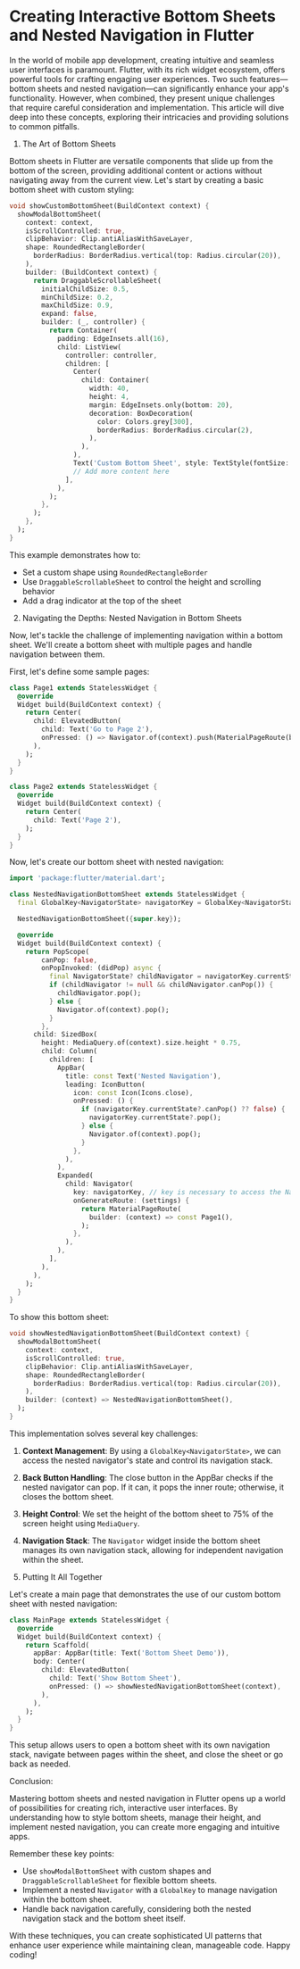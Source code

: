 Creating Interactive Bottom Sheets and Nested Navigation in Flutter
======================================================================

In the world of mobile app development, creating intuitive and seamless user interfaces is paramount. Flutter, with its rich widget ecosystem, offers powerful tools for crafting engaging user experiences. Two such features—bottom sheets and nested navigation—can significantly enhance your app's functionality. However, when combined, they present unique challenges that require careful consideration and implementation. This article will dive deep into these concepts, exploring their intricacies and providing solutions to common pitfalls.

1. The Art of Bottom Sheets

Bottom sheets in Flutter are versatile components that slide up from the bottom of the screen, providing additional content or actions without navigating away from the current view. Let's start by creating a basic bottom sheet with custom styling:

```dart
void showCustomBottomSheet(BuildContext context) {
  showModalBottomSheet(
    context: context,
    isScrollControlled: true,
    clipBehavior: Clip.antiAliasWithSaveLayer,
    shape: RoundedRectangleBorder(
      borderRadius: BorderRadius.vertical(top: Radius.circular(20)),
    ),
    builder: (BuildContext context) {
      return DraggableScrollableSheet(
        initialChildSize: 0.5,
        minChildSize: 0.2,
        maxChildSize: 0.9,
        expand: false,
        builder: (_, controller) {
          return Container(
            padding: EdgeInsets.all(16),
            child: ListView(
              controller: controller,
              children: [
                Center(
                  child: Container(
                    width: 40,
                    height: 4,
                    margin: EdgeInsets.only(bottom: 20),
                    decoration: BoxDecoration(
                      color: Colors.grey[300],
                      borderRadius: BorderRadius.circular(2),
                    ),
                  ),
                ),
                Text('Custom Bottom Sheet', style: TextStyle(fontSize: 24, fontWeight: FontWeight.bold)),
                // Add more content here
              ],
            ),
          );
        },
      );
    },
  );
}
```

This example demonstrates how to:
- Set a custom shape using `RoundedRectangleBorder`
- Use `DraggableScrollableSheet` to control the height and scrolling behavior
- Add a drag indicator at the top of the sheet

2. Navigating the Depths: Nested Navigation in Bottom Sheets

Now, let's tackle the challenge of implementing navigation within a bottom sheet. We'll create a bottom sheet with multiple pages and handle navigation between them.

First, let's define some sample pages:

```dart
class Page1 extends StatelessWidget {
  @override
  Widget build(BuildContext context) {
    return Center(
      child: ElevatedButton(
        child: Text('Go to Page 2'),
        onPressed: () => Navigator.of(context).push(MaterialPageRoute(builder: (_) => Page2())),
      ),
    );
  }
}

class Page2 extends StatelessWidget {
  @override
  Widget build(BuildContext context) {
    return Center(
      child: Text('Page 2'),
    );
  }
}
```

Now, let's create our bottom sheet with nested navigation:

```dart
import 'package:flutter/material.dart';

class NestedNavigationBottomSheet extends StatelessWidget {
  final GlobalKey<NavigatorState> navigatorKey = GlobalKey<NavigatorState>(); // key is necessary to access the NavigatorState

  NestedNavigationBottomSheet({super.key});

  @override
  Widget build(BuildContext context) {
    return PopScope(
        canPop: false,
        onPopInvoked: (didPop) async {
          final NavigatorState? childNavigator = navigatorKey.currentState; // manage physical back button
          if (childNavigator != null && childNavigator.canPop()) {
            childNavigator.pop();
          } else {
            Navigator.of(context).pop();
          }
        },
      child: SizedBox(
        height: MediaQuery.of(context).size.height * 0.75,
        child: Column(
          children: [
            AppBar(
              title: const Text('Nested Navigation'),
              leading: IconButton(
                icon: const Icon(Icons.close),
                onPressed: () {
                  if (navigatorKey.currentState?.canPop() ?? false) {
                    navigatorKey.currentState?.pop();
                  } else {
                    Navigator.of(context).pop();
                  }
                },
              ),
            ),
            Expanded(
              child: Navigator(
                key: navigatorKey, // key is necessary to access the NavigatorState
                onGenerateRoute: (settings) {
                  return MaterialPageRoute(
                    builder: (context) => const Page1(),
                  );
                },
              ),
            ),
          ],
        ),
      ),
    );
  }
}


```

To show this bottom sheet:

```dart
void showNestedNavigationBottomSheet(BuildContext context) {
  showModalBottomSheet(
    context: context,
    isScrollControlled: true,
    clipBehavior: Clip.antiAliasWithSaveLayer,
    shape: RoundedRectangleBorder(
      borderRadius: BorderRadius.vertical(top: Radius.circular(20)),
    ),
    builder: (context) => NestedNavigationBottomSheet(),
  );
}
```

This implementation solves several key challenges:

1. **Context Management**: By using a `GlobalKey<NavigatorState>`, we can access the nested navigator's state and control its navigation stack.

2. **Back Button Handling**: The close button in the AppBar checks if the nested navigator can pop. If it can, it pops the inner route; otherwise, it closes the bottom sheet.

3. **Height Control**: We set the height of the bottom sheet to 75% of the screen height using `MediaQuery`.

4. **Navigation Stack**: The `Navigator` widget inside the bottom sheet manages its own navigation stack, allowing for independent navigation within the sheet.

3. Putting It All Together

Let's create a main page that demonstrates the use of our custom bottom sheet with nested navigation:

```dart
class MainPage extends StatelessWidget {
  @override
  Widget build(BuildContext context) {
    return Scaffold(
      appBar: AppBar(title: Text('Bottom Sheet Demo')),
      body: Center(
        child: ElevatedButton(
          child: Text('Show Bottom Sheet'),
          onPressed: () => showNestedNavigationBottomSheet(context),
        ),
      ),
    );
  }
}
```

This setup allows users to open a bottom sheet with its own navigation stack, navigate between pages within the sheet, and close the sheet or go back as needed.

Conclusion:

Mastering bottom sheets and nested navigation in Flutter opens up a world of possibilities for creating rich, interactive user interfaces. By understanding how to style bottom sheets, manage their height, and implement nested navigation, you can create more engaging and intuitive apps.

Remember these key points:
- Use `showModalBottomSheet` with custom shapes and `DraggableScrollableSheet` for flexible bottom sheets.
- Implement a nested `Navigator` with a `GlobalKey` to manage navigation within the bottom sheet.
- Handle back navigation carefully, considering both the nested navigation stack and the bottom sheet itself.

With these techniques, you can create sophisticated UI patterns that enhance user experience while maintaining clean, manageable code. Happy coding!
